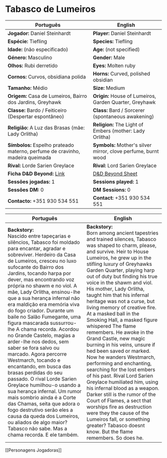 # Tabasco de Lumeiros

| Português | English |
|-----------|---------|
| **Jogador:** Daniel Steinhardt | **Player:** Daniel Steinhardt |
| **Espécie:** Tiefling | **Species:** Tiefling |
| **Idade:** (não especificado) | **Age:** (not specified) |
| **Género:** Masculino | **Gender:** Male |
| **Olhos:** Rubi derretido | **Eyes:** Molten ruby |
| **Cornos:** Curvos, obsidiana polida | **Horns:** Curved, polished obsidian |
| **Tamanho:** Médio | **Size:** Medium |
| **Origem:** Casa de Lumeiros, Bairro dos Jardins, Greyhawk | **Origin:** House of Lumeiros, Garden Quarter, Greyhawk |
| **Classe:** Bardo / Feiticeiro (Despertar espontâneo) | **Class:** Bard / Sorcerer (spontaneous awakening) |
| **Religião:** A Luz das Brasas (mãe: Lady Orlitha) | **Religion:** The Light of Embers (mother: Lady Orlitha) |
| **Símbolos:** Espelho prateado materno, perfume de cravinho, madeira queimada | **Symbols:** Mother's silver mirror, clove perfume, burnt wood |
| **Rival:** Lorde Sarien Greylace | **Rival:** Lord Sarien Greylace |
| **Ficha D&D Beyond:** [Link](https://www.dndbeyond.com/characters/144261392) | [D&D Beyond Sheet](https://www.dndbeyond.com/characters/144261392) |
| **Sessões jogadas:** 1 | **Sessions played:** 1 |
| **Sessões DM:** 0 | **DM Sessions:** 0 |
| **Contacto:** +351 930 534 551 | **Contact:** +351 930 534 551 |

| Português | English |
|-----------|---------|
| **Backstory:**<br>Nascido entre tapeçarias e silêncios, Tabasco foi moldado para encantar, agradar e sobreviver. Herdeiro da Casa de Lumeiros, cresceu no luxo sufocante do Bairro dos Jardins, tocando harpa por dever, mas encontrando voz própria no shawm e no viol. A mãe, Lady Orlitha, ensinou-lhe que a sua herança infernal não era maldição  era memória viva do fogo criador. Durante um baile no Salão Fumegante, uma figura mascarada sussurrou-lhe A chama recorda. Acordou no Grande Castelo, magias a arder-lhe nos dedos, sem saber se fora salvo ou marcado. Agora percorre Westmarch, tocando e encantando, em busca das brasas perdidas do seu passado. O rival Lorde Sarien Greylace humilhou-o usando a sua herança infernal. Um rumor mais sombrio ainda é a Corte das Chamas, seita que adora o fogo destrutivo  serão eles a causa da queda dos Lumeiros, ou aliados de algo maior? Tabasco não sabe. Mas a chama recorda. E ele também. | **Backstory:**<br>Born among ancient tapestries and trained silences, Tabasco was shaped to charm, please, and survive. Heir to House Lumeiros, he grew up in the stifling luxury of Greyhawks Garden Quarter, playing harp out of duty but finding his true voice in the shawm and viol. His mother, Lady Orlitha, taught him that his infernal heritage was not a curse, but living memory of creative fire. At a masked ball in the Smoking Hall, a masked figure whispered The flame remembers. He awoke in the Grand Castle, new magic burning in his veins, unsure if hed been saved or marked. Now he wanders Westmarch, performing and enchanting, searching for the lost embers of his past. Rival Lord Sarien Greylace humiliated him, using his infernal blood as a weapon. Darker still is the rumor of the Court of Flames, a sect that worships fire as destruction  were they the cause of the Lumeiros fall, or something greater? Tabasco doesnt know. But the flame remembers. So does he. |

[[Personagens Jogadoras]]


















